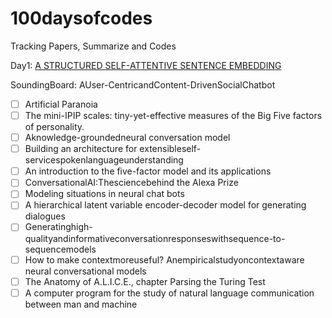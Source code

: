# 100daysofcodes
Tracking Papers, Summarize and Codes 

Day1: [A STRUCTURED SELF-ATTENTIVE SENTENCE EMBEDDING](https://github.com/kaushalshetty/Structured-Self-Attention/blob/master/classification.py)



SoundingBoard: AUser-CentricandContent-DrivenSocialChatbot
- [ ] Artificial Paranoia
- [ ] The mini-IPIP scales: tiny-yet-effective measures of the Big Five factors of personality. 
- [ ] Aknowledge-groundedneural conversation model
- [ ] Building an architecture for extensibleself-servicespokenlanguageunderstanding
- [ ] An introduction to the ﬁve-factor model and its applications
- [ ] ConversationalAI:Thesciencebehind the Alexa Prize
- [ ] Modeling situations in neural chat bots
- [ ] A hierarchical latent variable encoder-decoder model for generating dialogues
- [ ] Generatinghigh-qualityandinformativeconversationresponseswithsequence-to-sequencemodels
- [ ] How to make contextmoreuseful? Anempiricalstudyoncontextaware neural conversational models
- [ ] The Anatomy of A.L.I.C.E., chapter Parsing the Turing Test
- [ ] A computer program for the study of natural language communication between man and machine
